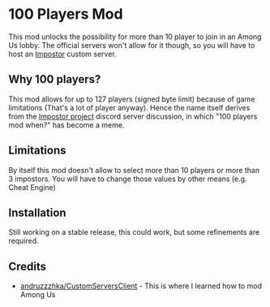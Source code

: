 # 100 Players Mod
This mod unlocks the possibility for more than 10 player to join in an Among Us lobby.
The official servers won't allow for it though, so you will have to host an [Impostor](https://github.com/AeonLucid/Impostor) custom server.

## Why 100 players?
This mod allows for up to 127 players (signed byte limit) because of game limitations (That's a lot of player anyway).
Hence the name itself derives from the [Impostor project](https://github.com/AeonLucid/Impostor) discord server 
discussion, in which "100 players mod when?" has become a meme.

## Limitations
By itself this mod doesn't allow to select more than 10 players or more than 3 impostors.
You will have to change those values by other means (e.g. Cheat Engine)

## Installation
Still working on a stable release, this could work, but some refinements are required.

## Credits
- [andruzzzhka/CustomServersClient](https://github.com/andruzzzhka/CustomServersClient) - This is where I learned how to mod Among Us